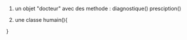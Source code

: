 1. un objet "docteur" 
    avec des methode : 
        diagnostique()
        presciption()

2. une classe humain(){
    
}